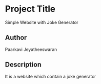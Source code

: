 # Project Title

Simple Website with Joke Generator

## Author

Paarkavi Jeyatheeswaran

## Description

It is a website which contain a joke generator